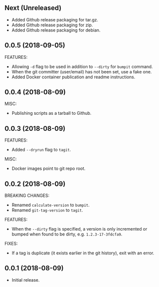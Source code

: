 ## Next (Unreleased)

* Added Github release packaging for tar.gz.
* Added Github release packaging for zip.
* Added Github release packaging for debian.

## 0.0.5 (2018-09-05)

FEATURES:

 * Allowing `-d` flag to be used in addition to `--dirty` for `bumpit` command.
 * When the git committer (user/email) has not been set, use a fake one.
 * Added Docker container publication and readme instructions.

## 0.0.4 (2018-08-09)

MISC:

 * Publishing scripts as a tarball to Github.

## 0.0.3 (2018-08-09)

FEATURES:

 * Added `--dryrun` flag to `tagit`.

MISC:

 * Docker images point to git repo root.

## 0.0.2 (2018-08-09)

BREAKING CHANGES:

 * Renamed `calculate-version` to `bumpit`.
 * Renamed `git-tag-version` to `tagit`.

FEATURES:

 * When the `--dirty` flag is specified, a version is only incremented
   or bumped when found to be dirty, e.g. `1.2.3-17-3fdcfa9`.

FIXES:

 * If a tag is duplicate (it exists earlier in the git history), exit with an error.

## 0.0.1 (2018-08-09)

  * Initial release.
